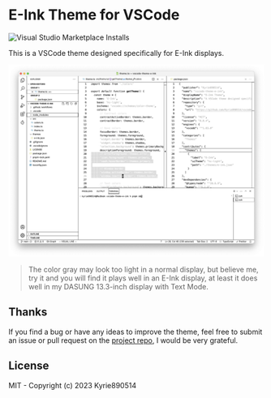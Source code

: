 # E-Ink Theme for VSCode

![Visual Studio Marketplace Installs](https://img.shields.io/visual-studio-marketplace/i/Kyrie890514.vscode-theme-e-ink?logo=visual-studio-code&logoColor=ffffff&label=E-Ink%20Theme&labelColor=000000&color=dddddd&link=https%3A%2F%2Fmarketplace.visualstudio.com%2Fitems%3FitemName%3DKyrie890514.vscode-theme-e-ink)

This is a VSCode theme designed specifically for E-Ink displays.

![screenshot](./screenshot.png)

> The color gray may look too light in a normal display, but believe me, try it and you will find it plays well in an E-Ink display, at least it does well in my DASUNG 13.3-inch display with Text Mode.

## Thanks

If you find a bug or have any ideas to improve the theme, feel free to submit an issue or pull request on the [project repo](https://github.com/Kyrie890514/vscode-theme-e-ink), I would be very grateful.

## License

MIT - Copyright (c) 2023 Kyrie890514
